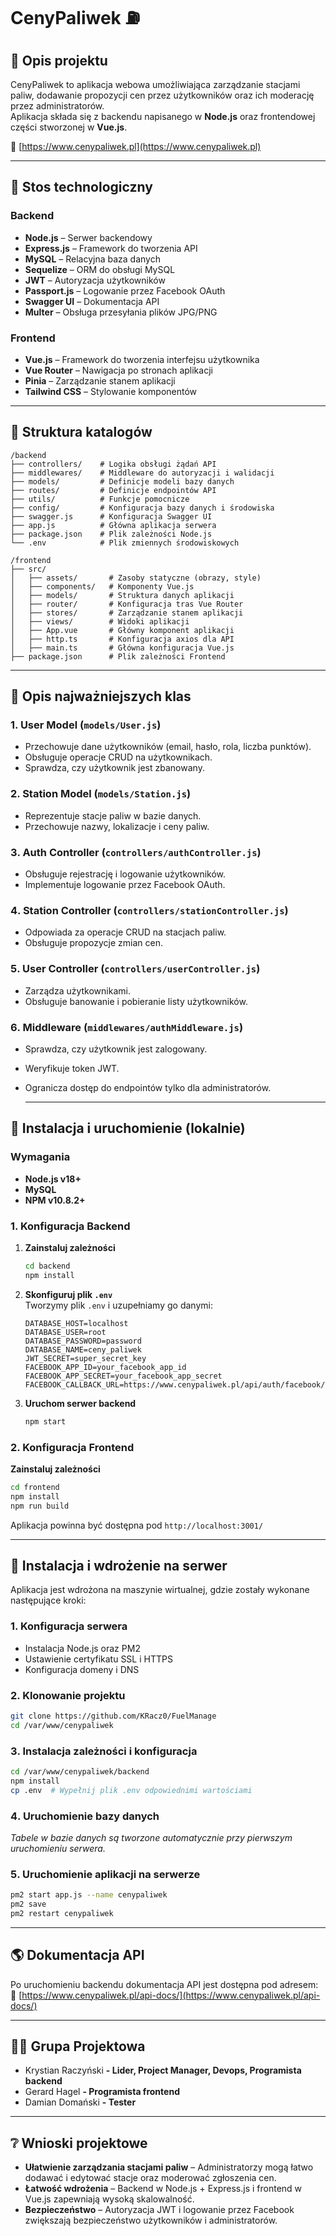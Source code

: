 # CenyPaliwek ⛽

## 📌 Opis projektu
CenyPaliwek to aplikacja webowa umożliwiająca zarządzanie stacjami paliw, dodawanie propozycji cen przez użytkowników oraz ich moderację przez administratorów.  
Aplikacja składa się z backendu napisanego w **Node.js** oraz frontendowej części stworzonej w **Vue.js**.

🔗 [https://www.cenypaliwek.pl](https://www.cenypaliwek.pl)

---

## 📌 Stos technologiczny

### **Backend**
- **Node.js** – Serwer backendowy
- **Express.js** – Framework do tworzenia API
- **MySQL** – Relacyjna baza danych
- **Sequelize** – ORM do obsługi MySQL
- **JWT** – Autoryzacja użytkowników
- **Passport.js** – Logowanie przez Facebook OAuth
- **Swagger UI** – Dokumentacja API
- **Multer** – Obsługa przesyłania plików JPG/PNG

### **Frontend**
- **Vue.js** – Framework do tworzenia interfejsu użytkownika
- **Vue Router** – Nawigacja po stronach aplikacji
- **Pinia** – Zarządzanie stanem aplikacji
- **Tailwind CSS** – Stylowanie komponentów

---

## 📁 Struktura katalogów

```
/backend
├── controllers/    # Logika obsługi żądań API
├── middlewares/    # Middleware do autoryzacji i walidacji
├── models/         # Definicje modeli bazy danych
├── routes/         # Definicje endpointów API
├── utils/          # Funkcje pomocnicze
├── config/         # Konfiguracja bazy danych i środowiska
├── swagger.js      # Konfiguracja Swagger UI
├── app.js          # Główna aplikacja serwera
├── package.json    # Plik zależności Node.js
└── .env            # Plik zmiennych środowiskowych

/frontend
├── src/
│   ├── assets/       # Zasoby statyczne (obrazy, style)
│   ├── components/   # Komponenty Vue.js
│   ├── models/       # Struktura danych aplikacji
│   ├── router/       # Konfiguracja tras Vue Router
│   ├── stores/       # Zarządzanie stanem aplikacji
│   ├── views/        # Widoki aplikacji
│   ├── App.vue       # Główny komponent aplikacji
│   ├── http.ts       # Konfiguracja axios dla API
│   ├── main.ts       # Główna konfiguracja Vue.js
├── package.json      # Plik zależności Frontend
```

---

## 📌 Opis najważniejszych klas

### **1️. User Model (`models/User.js`)**
- Przechowuje dane użytkowników (email, hasło, rola, liczba punktów).
- Obsługuje operacje CRUD na użytkownikach.
- Sprawdza, czy użytkownik jest zbanowany.

### **2️. Station Model (`models/Station.js`)**
- Reprezentuje stacje paliw w bazie danych.
- Przechowuje nazwy, lokalizacje i ceny paliw.

### **3️. Auth Controller (`controllers/authController.js`)**
- Obsługuje rejestrację i logowanie użytkowników.
- Implementuje logowanie przez Facebook OAuth.

### **4️. Station Controller (`controllers/stationController.js`)**
- Odpowiada za operacje CRUD na stacjach paliw.
- Obsługuje propozycje zmian cen.

### **5️. User Controller (`controllers/userController.js`)**
- Zarządza użytkownikami.
- Obsługuje banowanie i pobieranie listy użytkowników.

### **6️. Middleware (`middlewares/authMiddleware.js`)**
- Sprawdza, czy użytkownik jest zalogowany.
- Weryfikuje token JWT.
- Ogranicza dostęp do endpointów tylko dla administratorów.

  ---

## 📌 Instalacja i uruchomienie (lokalnie)

###  Wymagania
- **Node.js v18+**
- **MySQL**
- **NPM v10.8.2+**

### **1️. Konfiguracja Backend**

1. **Zainstaluj zależności**
   ```bash
   cd backend
   npm install
   ```

2. **Skonfiguruj plik `.env`**  
   Tworzymy plik `.env` i uzupełniamy go danymi:
   ```env
   DATABASE_HOST=localhost
   DATABASE_USER=root
   DATABASE_PASSWORD=password
   DATABASE_NAME=ceny_paliwek
   JWT_SECRET=super_secret_key
   FACEBOOK_APP_ID=your_facebook_app_id
   FACEBOOK_APP_SECRET=your_facebook_app_secret
   FACEBOOK_CALLBACK_URL=https://www.cenypaliwek.pl/api/auth/facebook/callback
   ```

3. **Uruchom serwer backend**
   ```bash
   npm start
   ```

### **2️. Konfiguracja Frontend**

 **Zainstaluj zależności**
   ```bash
   cd frontend
   npm install
   npm run build
   ```


Aplikacja powinna być dostępna pod `http://localhost:3001/`

---

## 📌 Instalacja i wdrożenie na serwer

Aplikacja jest wdrożona na maszynie wirtualnej, gdzie zostały wykonane następujące kroki:

### **1️. Konfiguracja serwera**
- Instalacja Node.js oraz PM2
- Ustawienie certyfikatu SSL i HTTPS
- Konfiguracja domeny i DNS

### **2️. Klonowanie projektu**
   ```bash
   git clone https://github.com/KRacz0/FuelManage
   cd /var/www/cenypaliwek
   ```

### **3️. Instalacja zależności i konfiguracja**
   ```bash
   cd /var/www/cenypaliwek/backend
   npm install
   cp .env  # Wypełnij plik .env odpowiednimi wartościami
   ```

### **4️. Uruchomienie bazy danych**
   *Tabele w bazie danych są tworzone automatycznie przy pierwszym uruchomieniu serwera.*

### **5️. Uruchomienie aplikacji na serwerze**
   ```bash
   pm2 start app.js --name cenypaliwek
   pm2 save
   pm2 restart cenypaliwek
   ```
---

## 🌎 Dokumentacja API

Po uruchomieniu backendu dokumentacja API jest dostępna pod adresem:
🔗 [https://www.cenypaliwek.pl/api-docs/](https://www.cenypaliwek.pl/api-docs/)

---

## 👨‍🎨 Grupa Projektowa

- Krystian Raczyński **- Lider, Project Manager, Devops, Programista backend**
- Gerard Hagel **- Programista frontend**
- Damian Domański **- Tester**

---

## ❔ Wnioski projektowe

- **Ułatwienie zarządzania stacjami paliw** – Administratorzy mogą łatwo dodawać i edytować stacje oraz moderować zgłoszenia cen.
- **Łatwość wdrożenia** – Backend w Node.js + Express.js i frontend w Vue.js zapewniają wysoką skalowalność.
- **Bezpieczeństwo** – Autoryzacja JWT i logowanie przez Facebook zwiększają bezpieczeństwo użytkowników i administratorów.

